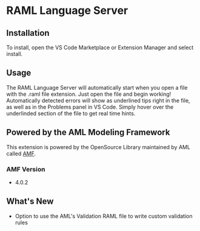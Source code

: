 # RAML Language Server

## Installation
To install, open the VS Code Marketplace or Extension Manager and select install. 

## Usage
The RAML Language Server will automatically start when you open a file with the .raml file extension. Just open the file and begin working! Automatically detected errors will show as underlined tips right in the file, as well as in the Problems panel in VS Code. Simply hover over the underlinded section of the file to get real time hints.

## Powered by the AML Modeling Framework
This extension is powered by the OpenSource Library maintained by AML called [AMF](https://github.com/aml-org/amf/tree/master).

### AMF Version
- 4.0.2

## What's New
- Option to use the AML's Validation RAML file to write custom validation rules